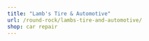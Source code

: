 ```yaml
---
title: "Lamb's Tire & Automotive"
url: /round-rock/lambs-tire-and-automotive/
shop: car repair
---
```

